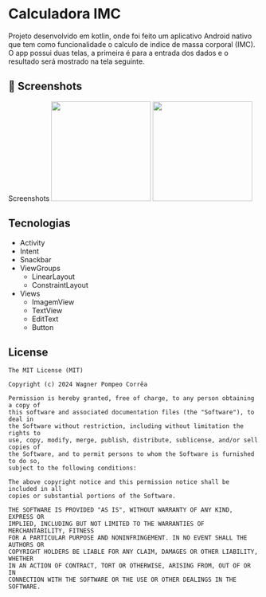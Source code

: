 # Calculadora IMC
Projeto desenvolvido em kotlin, onde foi feito um aplicativo Android nativo que tem como funcionalidade o calculo de indice de massa corporal (IMC). O app possui duas telas, a primeira é para a entrada dos dados e o resultado será mostrado na tela seguinte.

## :camera_flash: Screenshots
<!-- You can add more screenshots here if you like -->
Screenshots
<img src="https://github.com/Wpompeo/calculadoraimc/assets/69810568/aa3df326-17e6-4a66-8e33-e699a97595e9" width=200/> <img src="https://github.com/Wpompeo/calculadoraimc/assets/69810568/095e4ea2-06ed-407d-855d-d51d77c094cd" width=200/>


## Tecnologias
- Activity
- Intent
- Snackbar
- ViewGroups
  - LinearLayout
  - ConstraintLayout
- Views
  - ImagemView
  - TextView
  - EditText
  - Button


## License
```
The MIT License (MIT)

Copyright (c) 2024 Wagner Pompeo Corrêa

Permission is hereby granted, free of charge, to any person obtaining a copy of
this software and associated documentation files (the "Software"), to deal in
the Software without restriction, including without limitation the rights to
use, copy, modify, merge, publish, distribute, sublicense, and/or sell copies of
the Software, and to permit persons to whom the Software is furnished to do so,
subject to the following conditions:

The above copyright notice and this permission notice shall be included in all
copies or substantial portions of the Software.

THE SOFTWARE IS PROVIDED "AS IS", WITHOUT WARRANTY OF ANY KIND, EXPRESS OR
IMPLIED, INCLUDING BUT NOT LIMITED TO THE WARRANTIES OF MERCHANTABILITY, FITNESS
FOR A PARTICULAR PURPOSE AND NONINFRINGEMENT. IN NO EVENT SHALL THE AUTHORS OR
COPYRIGHT HOLDERS BE LIABLE FOR ANY CLAIM, DAMAGES OR OTHER LIABILITY, WHETHER
IN AN ACTION OF CONTRACT, TORT OR OTHERWISE, ARISING FROM, OUT OF OR IN
CONNECTION WITH THE SOFTWARE OR THE USE OR OTHER DEALINGS IN THE SOFTWARE.
```
